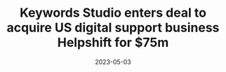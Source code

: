 ---
category:
- .nan
date: 2023-05-03
keyword_suggestion: low code no code digital transformation
post_inspiration: https://www.irishtimes.com/business/2022/12/05/keywords-studio-enters-deal-to-acquire-us-digital-support-business-helpshift-for-75m/
silot_terms: digital automation
title: Keywords Studio enters deal to acquire US digital <b>support</b> business Helpshift
  for $75m
---